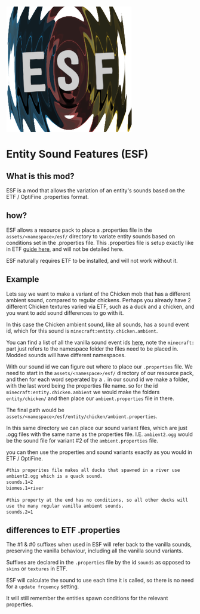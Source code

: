 ![icon](icon.png)

# Entity Sound Features (ESF)



## What is this mod?

ESF is a mod that allows the variation of an entity's sounds based on the ETF / OptiFine .properties format.


## how?

ESF allows a resource pack to place a .properties file in the `assets/<namespace>/esf/` directory to variate entity 
sounds based on conditions set in the .properties file.
This .properties file is setup exactly like in ETF [guide here](https://github.com/Traben-0/Entity_Texture_Features/wiki/random-entity-textures),
and will not be detailed here.

ESF naturally requires ETF to be installed, and will not work without it.

## Example

Lets say we want to make a variant of the Chicken mob that has a different ambient sound, compared to regular chickens.
Perhaps you already have 2 different Chicken textures varied via ETF, such as a duck and a chicken, 
and you want to add sound differences to go with it.

In this case the Chicken ambient sound, like all sounds, has a sound event id, which for this sound is `minecraft:entity.chicken.ambient`.

You can find a list of all the vanilla sound event ids [here](https://minecraft.wiki/w/Sounds.json), note the `minecraft:`
part just refers to the namespace folder the files need to be placed in. Modded sounds will have different namespaces.

With our sound id we can figure out where to place our `.properties` file. 
We need to start in the `assets/<namespace>/esf/` directory of our resource pack, and then for each word seperated by a
`.` in our sound id we make a folder, with the last word being the properties file name.
so for the id `minecraft:entity.chicken.ambient` we would make the folders `entity/chicken/` and then place our 
`ambient.properties` file in there.

The final path would be `assets/<namespace>/esf/entity/chicken/ambient.properties`.

In this same directory we can place our sound variant files, which are just .ogg files with the same name as the properties file.
I.E. `ambient2.ogg` would be the sound file for variant #2 of the `ambient.properties` file.

you can then use the properties and sound variants exactly as you would in ETF / OptiFine.

```
#this properites file makes all ducks that spawned in a river use ambient2.ogg which is a quack sound.
sounds.1=2
biomes.1=river

#this property at the end has no conditions, so all other ducks will use the many regular vanilla ambient sounds.
sounds.2=1
```


## differences to ETF .properties

The #1 & #0 suffixes when used in ESF will refer back to the vanilla sounds, preserving the vanilla behaviour, including all the vanilla sound variants.

Suffixes are declared in the `.properties` file by the id `sounds` as opposed to `skins` or `textures` in ETF.

ESF will calculate the sound to use each time it is called, so there is no need for a `update frquency` setting.

It will still remember the entities spawn conditions for the relevant properties.


